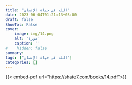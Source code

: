 ```yaml
---
title: "الله في حياة الإنسان"
date: 2023-06-04T01:21:13+03:00
draft: false
ShowToc: False
cover:
    image: img/14.png
    alt: 'صورة'
    caption: ''
#    hidden: false
summary: 
tags: ["الله في حياة الإنسان"]
categories: []
---
```

{{< embed-pdf url="https://shate7.com/books/14.pdf">}}


